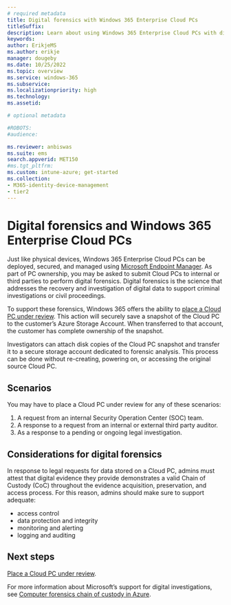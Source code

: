 ```yaml
---
# required metadata
title: Digital forensics with Windows 365 Enterprise Cloud PCs
titleSuffix:
description: Learn about using Windows 365 Enterprise Cloud PCs with digital forensics.
keywords:
author: ErikjeMS  
ms.author: erikje
manager: dougeby
ms.date: 10/25/2022
ms.topic: overview
ms.service: windows-365
ms.subservice:
ms.localizationpriority: high
ms.technology:
ms.assetid: 

# optional metadata

#ROBOTS:
#audience:

ms.reviewer: anbiswas    
ms.suite: ems
search.appverid: MET150
#ms.tgt_pltfrm:
ms.custom: intune-azure; get-started
ms.collection:
- M365-identity-device-management
- tier2
---
```


# Digital forensics and Windows 365 Enterprise Cloud PCs

Just like physical devices, Windows 365 Enterprise Cloud PCs can be deployed, secured, and managed using [Microsoft Endpoint Manager](/mem/endpoint-manager-overview). As part of PC ownership, you may be asked to submit Cloud PCs to internal or third parties to perform digital forensics. Digital forensics is the science that addresses the recovery and investigation of digital data to support criminal investigations or civil proceedings.

To support these forensics, Windows 365 offers the ability to [place a Cloud PC under review](place-cloud-pc-under-review.md). This action will securely save a snapshot of the Cloud PC to the customer’s Azure Storage Account. When transferred to that account, the customer has complete ownership of the snapshot.

Investigators can attach disk copies of the Cloud PC snapshot and transfer it to a secure storage account dedicated to forensic analysis. This process can be done without re-creating, powering on, or accessing the original source Cloud PC.

## Scenarios

You may have to place a Cloud PC under review for any of these scenarios:

1. A request from an internal Security Operation Center (SOC) team.
2. A response to a request from an internal or external third party auditor.
3. As a response to a pending or ongoing legal investigation.

## Considerations for digital forensics

In response to legal requests for data stored on a Cloud PC, admins must attest that digital evidence they provide demonstrates a valid Chain of Custody (CoC) throughout the evidence acquisition, preservation, and access process. For this reason, admins should make sure to support adequate:

- access control
- data protection and integrity
- monitoring and alerting
- logging and auditing

<!-- ########################## -->
## Next steps

[Place a Cloud PC under review](place-cloud-pc-under-review.md).

For more information about Microsoft’s support for digital investigations, see [Computer forensics chain of custody in Azure]( /azure/architecture/example-scenario/forensics/).
